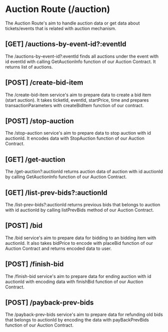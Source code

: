 # Auction Route (/auction)
The Auction Route's aim to handle auction data or get data about tickets/events that is related with auction mechanism.

## [GET] /auctions-by-event-id?:eventId
The /auctions-by-event-id?:eventId finds all auctions under the event with id eventId with calling GetAuctionInfo function of our Auction Contract. It returns list of auctions.

## [POST] /create-bid-item
The /create-bid-item service's aim to prepare data to create a bid item (start auction). It takes ticketId, eventId, startPrice, time and prepares transactionParameters with createBidItem function of our contract.

## [POST] /stop-auction
The /stop-auction service's aim to prepare data to stop auction with id auctionId. It encodes data with StopAuction function of our Auction Contract.

## [GET] /get-auction
The /get-auction?:auctionId returns auction data of auction with id auctionId by calling GetAuctionInfo function of our Auction Contract.

## [GET] /list-prev-bids?:auctionId
The /list-prev-bids?:auctionId returns previous bids that belongs to auction with id auctionId by calling listPrevBids method of our Auction Contract.

## [POST] /bid
The /bid service's aim to prepare data for bidding to an bidding item with auctionId. It also takes bidPrice to encode with placeBid function of our Auction Contract and returns encoded data to user.

## [POST] /finish-bid
The /finish-bid service's aim to prepare data for ending auction with id auctionId with encoding data with finishBid function of our Auction Contract.

## [POST] /payback-prev-bids
The /payback-prev-bids service's aim to prepare data for refunding old bids that belongs to auctionId by encoding the data with payBackPrevBids function of our Auction Contract.